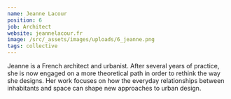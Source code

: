 ```yaml
---
name: Jeanne Lacour
position: 6
job: Architect
website: jeannelacour.fr
image: /src/_assets/images/uploads/6_jeanne.png
tags: collective
---
```


Jeanne is a French architect and urbanist. After several years of practice, she is now engaged on a more theoretical path in order to rethink the way she designs. Her work focuses on how the everyday relationships between inhabitants and space can shape new approaches to urban design.
